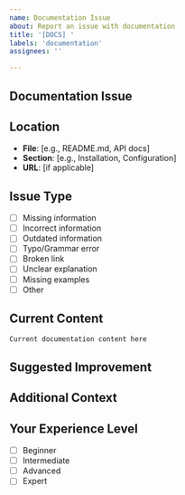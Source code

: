 ```yaml
---
name: Documentation Issue
about: Report an issue with documentation
title: '[DOCS] '
labels: 'documentation'
assignees: ''

---
```


## Documentation Issue
<!-- Describe the issue with the documentation -->

## Location
<!-- Where did you find this issue? -->
- **File**: [e.g., README.md, API docs]
- **Section**: [e.g., Installation, Configuration]
- **URL**: [if applicable]

## Issue Type
<!-- Mark the relevant option with an "x" -->
- [ ] Missing information
- [ ] Incorrect information
- [ ] Outdated information
- [ ] Typo/Grammar error
- [ ] Broken link
- [ ] Unclear explanation
- [ ] Missing examples
- [ ] Other

## Current Content
<!-- Copy the current content that has issues -->
```
Current documentation content here
```

## Suggested Improvement
<!-- Describe what should be changed or added -->

## Additional Context
<!-- Add any other context about the documentation issue -->

## Your Experience Level
<!-- This helps us understand how to improve docs for different audiences -->
- [ ] Beginner
- [ ] Intermediate
- [ ] Advanced
- [ ] Expert
